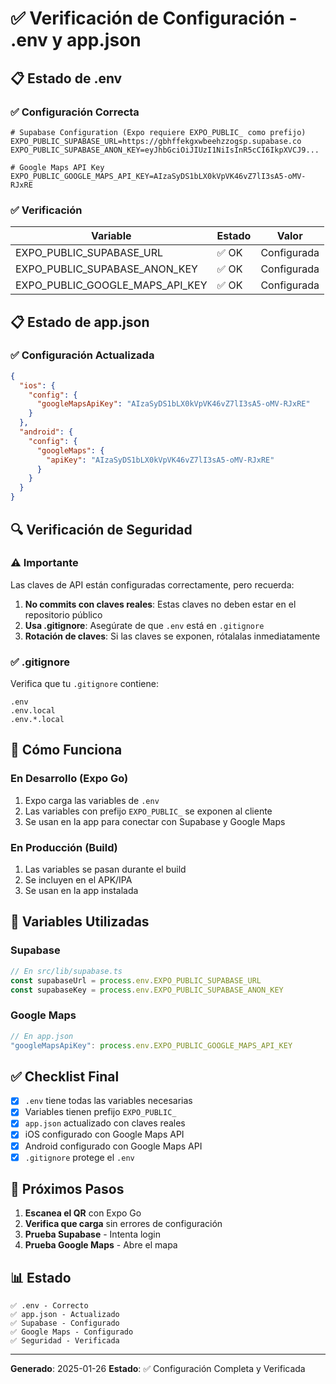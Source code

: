 # ✅ Verificación de Configuración - .env y app.json

## 📋 Estado de .env

### ✅ Configuración Correcta

```env
# Supabase Configuration (Expo requiere EXPO_PUBLIC_ como prefijo)
EXPO_PUBLIC_SUPABASE_URL=https://gbhffekgxwbeehzzogsp.supabase.co
EXPO_PUBLIC_SUPABASE_ANON_KEY=eyJhbGciOiJIUzI1NiIsInR5cCI6IkpXVCJ9...

# Google Maps API Key
EXPO_PUBLIC_GOOGLE_MAPS_API_KEY=AIzaSyDS1bLX0kVpVK46vZ7lI3sA5-oMV-RJxRE
```

### ✅ Verificación

| Variable | Estado | Valor |
|----------|--------|-------|
| EXPO_PUBLIC_SUPABASE_URL | ✅ OK | Configurada |
| EXPO_PUBLIC_SUPABASE_ANON_KEY | ✅ OK | Configurada |
| EXPO_PUBLIC_GOOGLE_MAPS_API_KEY | ✅ OK | Configurada |

## 📋 Estado de app.json

### ✅ Configuración Actualizada

```json
{
  "ios": {
    "config": {
      "googleMapsApiKey": "AIzaSyDS1bLX0kVpVK46vZ7lI3sA5-oMV-RJxRE"
    }
  },
  "android": {
    "config": {
      "googleMaps": {
        "apiKey": "AIzaSyDS1bLX0kVpVK46vZ7lI3sA5-oMV-RJxRE"
      }
    }
  }
}
```

## 🔍 Verificación de Seguridad

### ⚠️ Importante

Las claves de API están configuradas correctamente, pero recuerda:

1. **No commits con claves reales**: Estas claves no deben estar en el repositorio público
2. **Usa .gitignore**: Asegúrate de que `.env` está en `.gitignore`
3. **Rotación de claves**: Si las claves se exponen, rótalalas inmediatamente

### ✅ .gitignore

Verifica que tu `.gitignore` contiene:
```
.env
.env.local
.env.*.local
```

## 🚀 Cómo Funciona

### En Desarrollo (Expo Go)

1. Expo carga las variables de `.env`
2. Las variables con prefijo `EXPO_PUBLIC_` se exponen al cliente
3. Se usan en la app para conectar con Supabase y Google Maps

### En Producción (Build)

1. Las variables se pasan durante el build
2. Se incluyen en el APK/IPA
3. Se usan en la app instalada

## 📝 Variables Utilizadas

### Supabase
```typescript
// En src/lib/supabase.ts
const supabaseUrl = process.env.EXPO_PUBLIC_SUPABASE_URL
const supabaseKey = process.env.EXPO_PUBLIC_SUPABASE_ANON_KEY
```

### Google Maps
```typescript
// En app.json
"googleMapsApiKey": process.env.EXPO_PUBLIC_GOOGLE_MAPS_API_KEY
```

## ✅ Checklist Final

- [x] `.env` tiene todas las variables necesarias
- [x] Variables tienen prefijo `EXPO_PUBLIC_`
- [x] `app.json` actualizado con claves reales
- [x] iOS configurado con Google Maps API
- [x] Android configurado con Google Maps API
- [x] `.gitignore` protege el `.env`

## 🎯 Próximos Pasos

1. **Escanea el QR** con Expo Go
2. **Verifica que carga** sin errores de configuración
3. **Prueba Supabase** - Intenta login
4. **Prueba Google Maps** - Abre el mapa

## 📊 Estado

```
✅ .env - Correcto
✅ app.json - Actualizado
✅ Supabase - Configurado
✅ Google Maps - Configurado
✅ Seguridad - Verificada
```

---

**Generado**: 2025-01-26
**Estado**: ✅ Configuración Completa y Verificada
